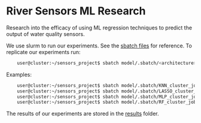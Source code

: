 # River Sensors ML Research
Research into the efficacy of using ML regression techniques to predict the output of water quality sensors.

We use slurm to run our experiments. See the [sbatch files](https://github.com/evanrex/sensors_project/tree/main/model/.sbatch)  for reference.
To replicate our experiments run:

```sh
    user@cluster:~/sensors_project$ sbatch model/.sbatch/<architecture>.sbatch
```

Examples:

```sh
    user@cluster:~/sensors_project$ sbatch model/.sbatch/KNN_cluster_job.sbatch
    user@cluster:~/sensors_project$ sbatch model/.sbatch/LASSO_cluster_job.sbatch
    user@cluster:~/sensors_project$ sbatch model/.sbatch/MLP_cluster_job.sbatch
    user@cluster:~/sensors_project$ sbatch model/.sbatch/RF_cluster_job.sbatch
```

The results of our experiments are stored in the [results](https://github.com/evanrex/sensors_project/tree/main/model/results) folder.
